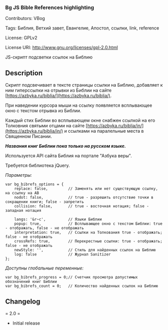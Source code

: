 ### Bg JS Bible References highlighting  ###

Contributors: VBog

Tags: Библия, Ветхий завет, Евангелие, Апостол, ссылки, link, reference

License: GPLv2

License URI: http://www.gnu.org/licenses/gpl-2.0.html

JS-cкрипт подсветки ссылок на Библию


## Description ##

Скрипт подсвечивает в тексте страницы ссылки на Библию, добавляет к ним гиперссылки на отрывки из Библии на сайте [https://azbyka.ru/biblia/](https://azbyka.ru/biblia/).

При наведении курсора мыши на ссылку появляется всплывающее окно с текстом отрывка из Библии.

Каждый стих Библии во всплывающем окне снабжен ссылкой на его Толковния святыми отцами на сайте [https://azbyka.ru/biblia/in/](https://azbyka.ru/biblia/in/) и ссылками на паралельные места в Священном Писании.

***Названия книг Библии пока только на русском языке.***

Используется API сайта Библия на портале "Азбука веры".

Требуется библиотека jQuery.

*Параметры:*

	var bg_bibrefs_options = {
		replace: false,			// Заменять или нет существующую ссылку, на ссылку на АВ 
		nodot: false,			// true - разрешить отсутствие точки в сокращении книги; false - запретить
		collision: false,		// true - восточная нотация; false - западная нотация
		
		langs: '&r~с',			// Языки Библии
		popup: true,			// Всплывающее окно с текстом Библии: true - отображать, false - не отображать
		interpretation: true,	// Ссылки на Толкования true - отображать; false - не отображать
		crossRefs: true,		// Перекрестные ссылки: true - отображать; false - не отображать
		newStyle: '',			// Стиль для найденных ссылок на Библию
		log: false				// Журнал Sanitizer
	};
		
*Доступны глобальные переменные:*

	var bg_bibrefs_progress = 0;// Счетчик просмотра допустимых обозначений книг Библии
	var bg_bibrefs_count = 0;	// Количество найденных ссылок на Библию



## Changelog ##

= 2.0 =
* Initial release